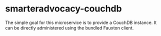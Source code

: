 # smarteradvocacy-couchdb
The simple goal for this microservice is to provide a CouchDB instance. It can be directly administered using the bundled Fauxton client.
